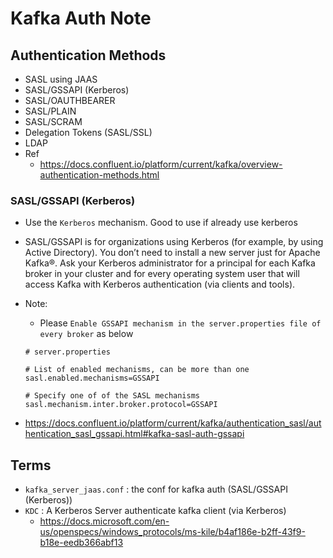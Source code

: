 # Kafka Auth Note

## Authentication Methods
- SASL using JAAS
- SASL/GSSAPI (Kerberos)
- SASL/OAUTHBEARER
- SASL/PLAIN
- SASL/SCRAM
- Delegation Tokens (SASL/SSL)
- LDAP
- Ref
	- https://docs.confluent.io/platform/current/kafka/overview-authentication-methods.html

### SASL/GSSAPI (Kerberos)
- Use the `Kerberos` mechanism. Good to use if already use kerberos
- SASL/GSSAPI is for organizations using Kerberos (for example, by using Active Directory). You don’t need to install a new server just for Apache Kafka®. Ask your Kerberos administrator for a principal for each Kafka broker in your cluster and for every operating system user that will access Kafka with Kerberos authentication (via clients and tools).
- Note:
	- Please `Enable GSSAPI mechanism in the server.properties file of every broker` as below
	```
	# server.properties

	# List of enabled mechanisms, can be more than one
	sasl.enabled.mechanisms=GSSAPI

	# Specify one of of the SASL mechanisms
	sasl.mechanism.inter.broker.protocol=GSSAPI
	
	```

- https://docs.confluent.io/platform/current/kafka/authentication_sasl/authentication_sasl_gssapi.html#kafka-sasl-auth-gssapi



## Terms
- `kafka_server_jaas.conf` : the conf for kafka auth (SASL/GSSAPI (Kerberos))
- `KDC` : A Kerberos Server authenticate kafka client (via Kerberos)
	- https://docs.microsoft.com/en-us/openspecs/windows_protocols/ms-kile/b4af186e-b2ff-43f9-b18e-eedb366abf13